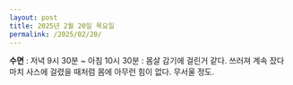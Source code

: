 ```yaml
---
layout: post
title: 2025년 2월 20일 목요일
permalink: /2025/02/20/
---
```

**수면** : 저녁 9시 30분 ~ 아침 10시 30분 : 몸살 감기에 걸린거 같다. 쓰러져 계속 잤다<br/>
마치 사스에 걸렸을 때처럼 몸에 아무런 힘이 없다. 무서울 정도.